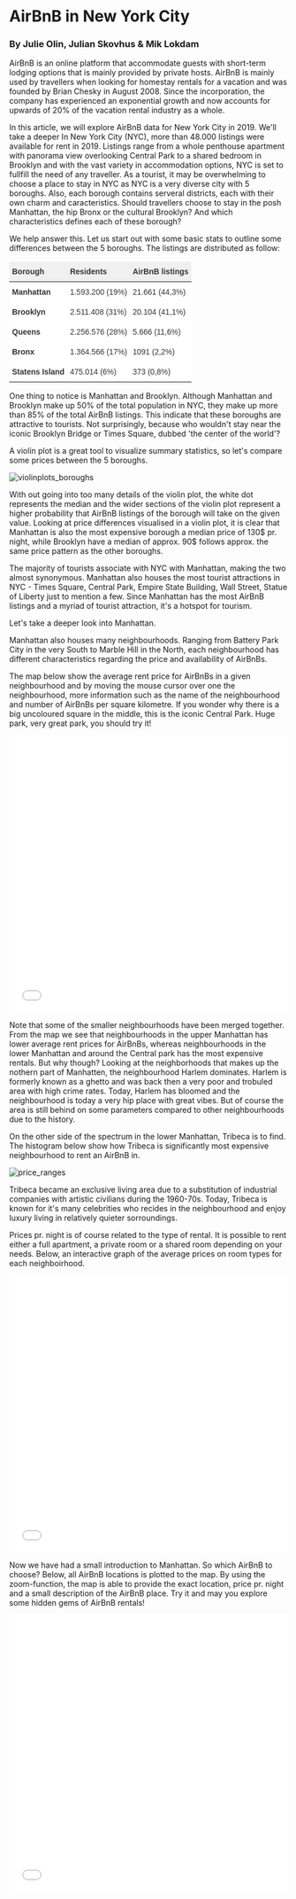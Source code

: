 # AirBnB in New York City

### By Julie Olin, Julian Skovhus & Mik Lokdam

AirBnB is an online platform that accommodate guests with short-term lodging options that is mainly provided by private hosts. AirBnB is mainly used by travellers when looking for homestay rentals for a vacation and was founded by Brian Chesky in August 2008. Since the incorporation, the company has experienced an exponential growth and now accounts for upwards of 20% of the vacation rental industry as a whole.

In this article, we will explore AirBnB data for New York City in 2019. We'll take a deeper 
In New York City (NYC), more than 48.000 listings were available for rent in 2019. Listings range from a whole penthouse apartment with panorama view overlooking Central Park to a shared bedroom in Brooklyn and with the vast variety in accommodation options, NYC is set to fullfill the need of any traveller. As a tourist, it may be overwhelming to choose a place to stay in NYC as NYC is a very diverse city with 5 boroughs. Also, each borough contains serveral districts, each with their own charm and caracteristics. Should travellers choose to stay in the posh Manhattan, the hip Bronx or the cultural Brooklyn? And which characteristics defines each of these borough?

We help answer this. Let us start out with some basic stats to outline some differences between the 5 boroughs. The listings are distributed as follow:

<style type="text/css">
.tg  {border:none;border-collapse:collapse;border-color:#ccc;border-spacing:0;}
.tg td{background-color:#fff;border-color:#ccc;border-style:solid;border-width:0px;color:#333;
  font-family:Inconsolata , sans-serif;font-size:14px;overflow:hidden;padding:10px 5px;word-break:normal;}
.tg th{background-color:#f0f0f0;border-color:#ccc;border-style:solid;border-width:0px;color:#333;
  font-family:Inconsolata , sans-serif;font-size:14px;font-weight:normal;overflow:hidden;padding:10px 5px;word-break:normal;}
.tg .tg-fymr{border-color:inherit;font-weight:bold;text-align:left;vertical-align:top}
.tg .tg-0pky{border-color:inherit;text-align:left;vertical-align:top}
</style>
<table class="tg">
<thead>
  <tr>
    <th class="tg-fymr">Borough</th>
    <th class="tg-fymr">Residents</th>
    <th class="tg-fymr">AirBnB listings</th>
  </tr>
</thead>
<tbody>
  <tr>
    <td class="tg-fymr">Manhattan</td>
    <td class="tg-0pky">1.593.200 (19%)</td>
    <td class="tg-0pky">21.661 (44,3%)</td>
  </tr>
  <tr>
    <td class="tg-fymr">Brooklyn</td>
    <td class="tg-0pky">2.511.408 (31%)</td>
    <td class="tg-0pky">20.104 (41,1%)</td>
  </tr>
  <tr>
    <td class="tg-fymr">Queens</td>
    <td class="tg-0pky">2.256.576 (28%)</td>
    <td class="tg-0pky">5.666 (11,6%)</td>
  </tr>
  <tr>
    <td class="tg-fymr">Bronx</td>
    <td class="tg-0pky">1.364.566 (17%)</td>
    <td class="tg-0pky">1091 (2,2%)</td>
  </tr>
  <tr>
    <td class="tg-fymr">Statens Island</td>
    <td class="tg-0pky">475.014 (6%)</td>
    <td class="tg-0pky">373 (0,8%)</td>
  </tr>
</tbody>
</table>

One thing to notice is Manhattan and Brooklyn. Although Manhattan and Brooklyn make up 50% of the total population in NYC, they make up more than 85% of the total AirBnB listings. This indicate that these boroughs are attractive to tourists. Not surprisingly, because who wouldn't stay near the iconic Brooklyn Bridge or Times Square, dubbed 'the center of the world'?

A violin plot is a great tool to visualize summary statistics, so let's compare some prices between the 5 boroughs.

![violinplots_boroughs](images/fig1.png)

With out going into too many details of the violin plot, the white dot represents the median and the wider sections of the violin plot represent a higher probability that AirBnB listings of the borough will take on the given value.
Looking at price differences visualised in a violin plot, it is clear that Manhattan is also the most expensive borough a median price of 130$ pr. night, while Brooklyn have a median of approx. 90$ follows approx. the same price pattern as the other boroughs. 

The majority of tourists associate with NYC with Manhattan, making the two almost synonymous. Manhattan also houses the most tourist attractions in NYC - Times Square, Central Park, Empire State Building, Wall Street, Statue of Liberty just to mention a few. Since Manhattan has the most AirBnB listings and a myriad of tourist attraction, it's a hotspot for tourism. 

Let's take a deeper look into Manhattan.

Manhattan also houses many neighbourhoods. Ranging from Battery Park City in the very South to Marble Hill in the North, each neighbourhood has different characteristics regarding the price and availability of AirBnBs. 

The map below show the average rent price for AirBnBs in a given neighbourhood and by moving the mouse cursor over one the neighbourhood, more information such as the name of the neighbourhood and number of AirBnBs per square kilometre. If you wonder why there is a big uncoloured square in the middle, this is the iconic Central Park. Huge park, very great park, you should try it! 

<iframe src="mymap.html"
    sandbox="allow-same-origin allow-scripts"
    width="100%"
    height="500"
    scrolling="no"
    seamless="seamless"
    frameborder="0">
</iframe>

Note that some of the smaller neighbourhoods have been merged together. From the map we see that neighbourhoods in the upper Manhattan has lower average rent prices for AirBnBs, whereas neighbourhoods in the lower Manhattan and around the Central park has the most expensive rentals. But why though? 
Looking at the neighborhoods that makes up the nothern part of Manhatten, the neighbourhood Harlem dominates. Harlem is formerly known as a ghetto and was back then a very poor and trobuled area with high crime rates. Today, Harlem has bloomed and the neighbourhood is today a very hip place with great vibes. But of course the area is still behind on some parameters compared to other neighbourhoods due to the history. 

On the other side of the spectrum in the lower Manhattan, Tribeca is to find. The histogram below show how Tribeca is significantly most expensive neighbourhood to rent an AirBnB in. 

![price_ranges](images/fig4.png)

Tribeca became an exclusive living area due to a substitution of industrial companies with artistic civilians during the 1960-70s. Today, Tribeca is known for it's many celebrities who recides in the neighbourhood and enjoy luxury living in relatively quieter sorroundings.

Prices pr. night is of course related to the type of rental. It is possible to rent either a full apartment, a private room or a shared room depending on your needs. Below, an interactive graph of the average prices on room types for each neighboirhood.

<iframe src="bokeh_plot.html"
    sandbox="allow-same-origin allow-scripts"
    width="100%"
    height="500"
    scrolling="no"
    seamless="seamless"
    frameborder="0">
</iframe>

Now we have had a small introduction to Manhattan. So which AirBnB to choose? Below, all AirBnB locations is plotted to the map. By using the zoom-function, the map is able to provide the exact location, price pr. night and a small description of the AirBnB place. Try it and may you explore some hidden gems of AirBnB rentals!

<iframe src="mapcluster_final1.html"
    sandbox="allow-same-origin allow-scripts"
    width="100%"
    height="500"
    scrolling="no"
    seamless="seamless"
    frameborder="0">
</iframe>

